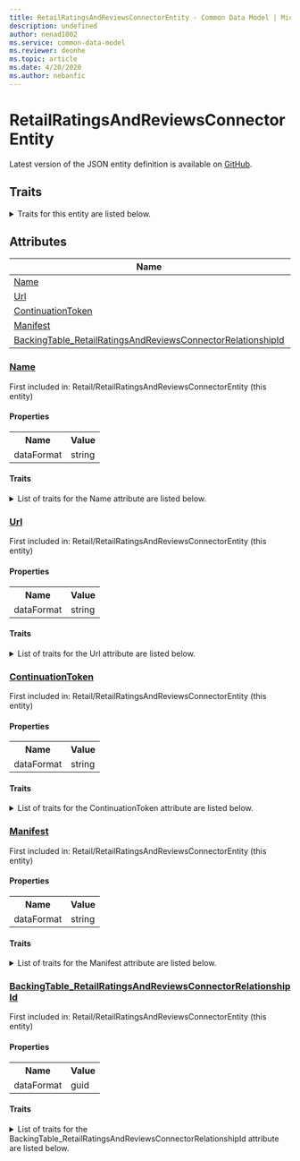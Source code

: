 ```yaml
---
title: RetailRatingsAndReviewsConnectorEntity - Common Data Model | Microsoft Docs
description: undefined
author: nenad1002
ms.service: common-data-model
ms.reviewer: deonhe
ms.topic: article
ms.date: 4/20/2020
ms.author: nebanfic
---
```


# RetailRatingsAndReviewsConnectorEntity

  
 Latest version of the JSON entity definition is available on <a href="https://github.com/Microsoft/CDM/tree/master/schemaDocuments/core/operationsCommon/Entities/Commerce/Retail/RetailRatingsAndReviewsConnectorEntity.cdm.json" target="_blank">GitHub</a>.  

## Traits

<details>
<summary>Traits for this entity are listed below.  
</summary>

**is.CDM.entityVersion**  
  <table><tr><th>Parameter</th><th>Value</th><th>Data type</th><th>Explanation</th></tr><tr><td>versionNumber</td><td>"1.0.0"</td><td>string</td><td>semantic version number of the entity</td></tr></table>

**is.application.releaseVersion**  
  <table><tr><th>Parameter</th><th>Value</th><th>Data type</th><th>Explanation</th></tr><tr><td>releaseVersion</td><td>"10.0.13.0"</td><td>string</td><td>semantic version number of the application introducing this entity</td></tr></table>

</details>

## Attributes

|Name|Description|First Included in Instance|
|---|---|---|
|[Name](#Name)||<a href="RetailRatingsAndReviewsConnectorEntity.md" target="_blank">Retail/RetailRatingsAndReviewsConnectorEntity</a>|
|[Url](#Url)||<a href="RetailRatingsAndReviewsConnectorEntity.md" target="_blank">Retail/RetailRatingsAndReviewsConnectorEntity</a>|
|[ContinuationToken](#ContinuationToken)||<a href="RetailRatingsAndReviewsConnectorEntity.md" target="_blank">Retail/RetailRatingsAndReviewsConnectorEntity</a>|
|[Manifest](#Manifest)||<a href="RetailRatingsAndReviewsConnectorEntity.md" target="_blank">Retail/RetailRatingsAndReviewsConnectorEntity</a>|
|[BackingTable_RetailRatingsAndReviewsConnectorRelationshipId](#BackingTable_RetailRatingsAndReviewsConnectorRelationshipId)||<a href="RetailRatingsAndReviewsConnectorEntity.md" target="_blank">Retail/RetailRatingsAndReviewsConnectorEntity</a>|

### <a href=#Name name="Name">Name</a>

First included in: Retail/RetailRatingsAndReviewsConnectorEntity (this entity)  

#### Properties

<table><tr><th>Name</th><th>Value</th></tr><tr><td>dataFormat</td><td>string</td></tr></table>

#### Traits

<details>
<summary>List of traits for the Name attribute are listed below.</summary>

**is.dataFormat.character**  
**is.dataFormat.big**  
**is.dataFormat.array**  
**is.dataFormat.character**  
**is.dataFormat.array**  
</details>

### <a href=#Url name="Url">Url</a>

First included in: Retail/RetailRatingsAndReviewsConnectorEntity (this entity)  

#### Properties

<table><tr><th>Name</th><th>Value</th></tr><tr><td>dataFormat</td><td>string</td></tr></table>

#### Traits

<details>
<summary>List of traits for the Url attribute are listed below.</summary>

**is.dataFormat.character**  
**is.dataFormat.big**  
**is.dataFormat.array**  
**is.dataFormat.character**  
**is.dataFormat.array**  
</details>

### <a href=#ContinuationToken name="ContinuationToken">ContinuationToken</a>

First included in: Retail/RetailRatingsAndReviewsConnectorEntity (this entity)  

#### Properties

<table><tr><th>Name</th><th>Value</th></tr><tr><td>dataFormat</td><td>string</td></tr></table>

#### Traits

<details>
<summary>List of traits for the ContinuationToken attribute are listed below.</summary>

**is.dataFormat.character**  
**is.dataFormat.big**  
**is.dataFormat.array**  
**is.dataFormat.character**  
**is.dataFormat.array**  
</details>

### <a href=#Manifest name="Manifest">Manifest</a>

First included in: Retail/RetailRatingsAndReviewsConnectorEntity (this entity)  

#### Properties

<table><tr><th>Name</th><th>Value</th></tr><tr><td>dataFormat</td><td>string</td></tr></table>

#### Traits

<details>
<summary>List of traits for the Manifest attribute are listed below.</summary>

**is.dataFormat.character**  
**is.dataFormat.big**  
**is.dataFormat.array**  
**is.dataFormat.character**  
**is.dataFormat.array**  
</details>

### <a href=#BackingTable_RetailRatingsAndReviewsConnectorRelationshipId name="BackingTable_RetailRatingsAndReviewsConnectorRelationshipId">BackingTable_RetailRatingsAndReviewsConnectorRelationshipId</a>

First included in: Retail/RetailRatingsAndReviewsConnectorEntity (this entity)  

#### Properties

<table><tr><th>Name</th><th>Value</th></tr><tr><td>dataFormat</td><td>guid</td></tr></table>

#### Traits

<details>
<summary>List of traits for the BackingTable_RetailRatingsAndReviewsConnectorRelationshipId attribute are listed below.</summary>

**is.dataFormat.character**  
**is.dataFormat.big**  
**is.dataFormat.array**  
**is.dataFormat.guid**  
**means.identity.entityId**  
**is.linkedEntity.identifier**  
Marks the attribute(s) that hold foreign key references to a linked (used as an attribute) entity. This attribute is added to the resolved entity to enumerate the referenced entities.  <table><tr><th>Parameter</th><th>Value</th><th>Data type</th><th>Explanation</th></tr><tr><td>entityReferences</td><td><table><tr><th>entityReference</th><th>attributeReference</th></tr><tr><td><a href="../../../Tables/Commerce/Retail/Miscellaneous/RetailRatingsAndReviewsConnector.md" target="_blank">/core/operationsCommon/Tables/Commerce/Retail/Miscellaneous/RetailRatingsAndReviewsConnector.cdm.json/RetailRatingsAndReviewsConnector</a></td><td><a href="../../../Tables/Commerce/Retail/Miscellaneous/RetailRatingsAndReviewsConnector.md#RecId" target="_blank">RecId</a></td></tr></table></td><td>entity</td><td>a reference to the constant entity holding the list of entity references</td></tr></table>

**is.dataFormat.guid**  
**is.dataFormat.character**  
**is.dataFormat.array**  
</details>
